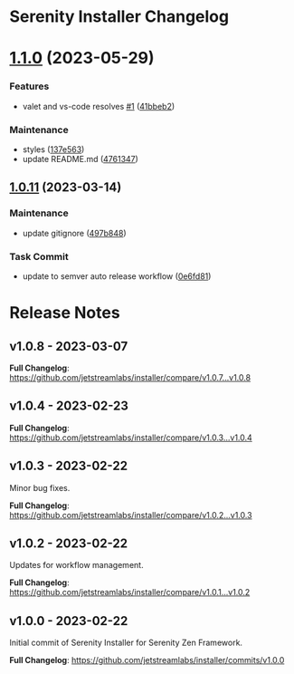 # Serenity Installer Changelog

# [1.1.0](https://github.com/jetstreamlabs/installer/compare/v1.0.11...v1.1.0) (2023-05-29)


### Features

* valet and vs-code resolves [#1](https://github.com/jetstreamlabs/installer/issues/1) ([41bbeb2](https://github.com/jetstreamlabs/installer/commit/41bbeb2d5e12a437333bfeb2a45723a861191499))


### Maintenance

* styles ([137e563](https://github.com/jetstreamlabs/installer/commit/137e5636ce9868b1d9657c91d4a927f544ff5ca4))
* update README.md ([4761347](https://github.com/jetstreamlabs/installer/commit/4761347efc742cd98128d6cdb146e0868fda4c70))

## [1.0.11](https://github.com/jetstreamlabs/installer/compare/v1.0.10...v1.0.11) (2023-03-14)


### Maintenance

* update gitignore ([497b848](https://github.com/jetstreamlabs/installer/commit/497b848e791ab83045a68eaacd2362fd5b87e408))


### Task Commit

* update to semver auto release workflow ([0e6fd81](https://github.com/jetstreamlabs/installer/commit/0e6fd819f4d6ac3cd4f004a42c243f7f003349aa))

# Release Notes

## v1.0.8 - 2023-03-07

**Full Changelog**: https://github.com/jetstreamlabs/installer/compare/v1.0.7...v1.0.8

## v1.0.4 - 2023-02-23

**Full Changelog**: https://github.com/jetstreamlabs/installer/compare/v1.0.3...v1.0.4

## v1.0.3 - 2023-02-22

Minor bug fixes.

**Full Changelog**: https://github.com/jetstreamlabs/installer/compare/v1.0.2...v1.0.3

## v1.0.2 - 2023-02-22

Updates for workflow management.

**Full Changelog**: https://github.com/jetstreamlabs/installer/compare/v1.0.1...v1.0.2

## v1.0.0 - 2023-02-22

Initial commit of Serenity Installer for Serenity Zen Framework.

**Full Changelog**: https://github.com/jetstreamlabs/installer/commits/v1.0.0
